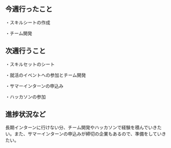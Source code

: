 ## 今週行ったこと

・スキルシートの作成

・チーム開発

## 次週行うこと

・スキルセットのシート

・就活のイベントへの参加とチーム開発

・サマーインターンの申込み

・ハッカソンの参加

## 進捗状況など
長期インターンに行けない分、チーム開発やハッカソンで経験を積んでいきたい。また、サマーインターンの申込みが締切の企業もあるので、準備をしていきたい。
